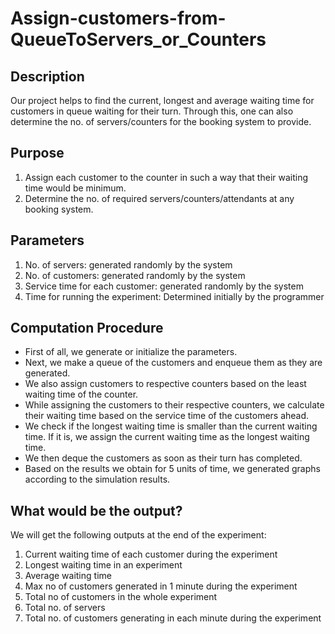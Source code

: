# Assign-customers-from-QueueToServers_or_Counters

## Description
Our project helps to find the current, longest and average waiting time for customers in queue waiting for their turn. Through this, one can also determine the no. of servers/counters for the booking system to provide.
## Purpose
1.	Assign each customer to the counter in such a way that their waiting time would be minimum.
2.	Determine the no. of required servers/counters/attendants at any booking system.
## Parameters 
1.	No. of servers: generated randomly by the system 
2.	No. of customers: generated randomly by the system
3.	Service time for each customer: generated randomly by the system
4.	Time for running the experiment: Determined initially by the programmer

## Computation Procedure
*	First of all, we generate or initialize the parameters.
*	Next, we make a queue of the customers and enqueue them as they are generated.
*	We also assign customers to respective counters based on the least waiting time of the counter. 
*	While assigning the customers to their respective counters, we calculate their waiting time based on the service time of the customers ahead.
*	We check if the longest waiting time is smaller than the current waiting time. If it is, we assign the current waiting time as the longest waiting time.
*	We then deque the customers as soon as their turn has completed.
*	Based on the results we obtain for 5 units of time, we generated graphs according to the simulation results.

## What would be the output?
We will get the following outputs at the end of the experiment:
1.	Current waiting time of each customer during the experiment
2.	Longest waiting time in an experiment
3.	Average waiting time
4.	Max no of customers generated in 1 minute during the experiment
5.	Total no of customers in the whole experiment
6.	Total no. of servers
7.	Total no. of customers generating in each minute during the experiment
